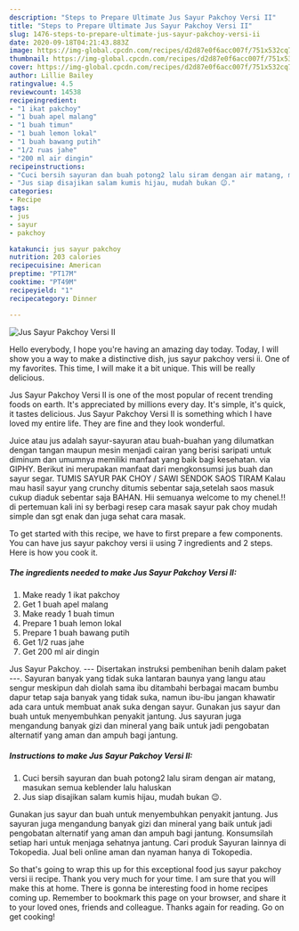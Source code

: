 ```yaml
---
description: "Steps to Prepare Ultimate Jus Sayur Pakchoy Versi II"
title: "Steps to Prepare Ultimate Jus Sayur Pakchoy Versi II"
slug: 1476-steps-to-prepare-ultimate-jus-sayur-pakchoy-versi-ii
date: 2020-09-18T04:21:43.883Z
image: https://img-global.cpcdn.com/recipes/d2d87e0f6acc007f/751x532cq70/jus-sayur-pakchoy-versi-ii-foto-resep-utama.jpg
thumbnail: https://img-global.cpcdn.com/recipes/d2d87e0f6acc007f/751x532cq70/jus-sayur-pakchoy-versi-ii-foto-resep-utama.jpg
cover: https://img-global.cpcdn.com/recipes/d2d87e0f6acc007f/751x532cq70/jus-sayur-pakchoy-versi-ii-foto-resep-utama.jpg
author: Lillie Bailey
ratingvalue: 4.5
reviewcount: 14538
recipeingredient:
- "1 ikat pakchoy"
- "1 buah apel malang"
- "1 buah timun"
- "1 buah lemon lokal"
- "1 buah bawang putih"
- "1/2 ruas jahe"
- "200 ml air dingin"
recipeinstructions:
- "Cuci bersih sayuran dan buah potong2 lalu siram dengan air matang, masukan semua keblender lalu haluskan"
- "Jus siap disajikan salam kumis hijau, mudah bukan 😉."
categories:
- Recipe
tags:
- jus
- sayur
- pakchoy

katakunci: jus sayur pakchoy 
nutrition: 203 calories
recipecuisine: American
preptime: "PT17M"
cooktime: "PT49M"
recipeyield: "1"
recipecategory: Dinner

---
```



![Jus Sayur Pakchoy Versi II](https://img-global.cpcdn.com/recipes/d2d87e0f6acc007f/751x532cq70/jus-sayur-pakchoy-versi-ii-foto-resep-utama.jpg)

Hello everybody, I hope you're having an amazing day today. Today, I will show you a way to make a distinctive dish, jus sayur pakchoy versi ii. One of my favorites. This time, I will make it a bit unique. This will be really delicious.

Jus Sayur Pakchoy Versi II is one of the most popular of recent trending foods on earth. It's appreciated by millions every day. It's simple, it's quick, it tastes delicious. Jus Sayur Pakchoy Versi II is something which I have loved my entire life. They are fine and they look wonderful.

Juice atau jus adalah sayur-sayuran atau buah-buahan yang dilumatkan dengan tangan maupun mesin menjadi cairan yang berisi saripati untuk diminum dan umumnya memiliki manfaat yang baik bagi kesehatan. via GIPHY. Berikut ini merupakan manfaat dari mengkonsumsi jus buah dan sayur segar. TUMIS SAYUR PAK CHOY / SAWI SENDOK SAOS TIRAM Kalau mau hasil sayur yang crunchy ditumis sebentar saja,setelah saos masuk cukup diaduk sebentar saja BAHAN. Hii semuanya welcome to my chenel.!! di pertemuan kali ini sy berbagi resep cara masak sayur pak choy mudah simple dan sgt enak dan juga sehat cara masak.


To get started with this recipe, we have to first prepare a few components. You can have jus sayur pakchoy versi ii using 7 ingredients and 2 steps. Here is how you cook it.

<!--inarticleads1-->

##### The ingredients needed to make Jus Sayur Pakchoy Versi II:

1. Make ready 1 ikat pakchoy
1. Get 1 buah apel malang
1. Make ready 1 buah timun
1. Prepare 1 buah lemon lokal
1. Prepare 1 buah bawang putih
1. Get 1/2 ruas jahe
1. Get 200 ml air dingin


Jus Sayur Pakchoy. --- Disertakan instruksi pembenihan benih dalam paket ---. Sayuran banyak yang tidak suka lantaran baunya yang langu atau sengur meskipun dah diolah sama ibu ditambahi berbagai macam bumbu dapur tetap saja banyak yang tidak suka, namun ibu-ibu jangan khawatir ada cara untuk membuat anak suka dengan sayur. Gunakan jus sayur dan buah untuk menyembuhkan penyakit jantung. Jus sayuran juga mengandung banyak gizi dan mineral yang baik untuk jadi pengobatan alternatif yang aman dan ampuh bagi jantung. 

<!--inarticleads2-->

##### Instructions to make Jus Sayur Pakchoy Versi II:

1. Cuci bersih sayuran dan buah potong2 lalu siram dengan air matang, masukan semua keblender lalu haluskan
1. Jus siap disajikan salam kumis hijau, mudah bukan 😉.


Gunakan jus sayur dan buah untuk menyembuhkan penyakit jantung. Jus sayuran juga mengandung banyak gizi dan mineral yang baik untuk jadi pengobatan alternatif yang aman dan ampuh bagi jantung. Konsumsilah setiap hari untuk menjaga sehatnya jantung. Cari produk Sayuran lainnya di Tokopedia. Jual beli online aman dan nyaman hanya di Tokopedia. 

So that's going to wrap this up for this exceptional food jus sayur pakchoy versi ii recipe. Thank you very much for your time. I am sure that you will make this at home. There is gonna be interesting food in home recipes coming up. Remember to bookmark this page on your browser, and share it to your loved ones, friends and colleague. Thanks again for reading. Go on get cooking!
